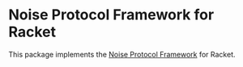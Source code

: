 # Noise Protocol Framework for Racket

This package implements the [Noise Protocol Framework](https://noiseprotocol.org/) for Racket.

